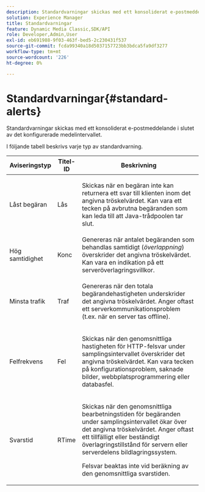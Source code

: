```yaml
---
description: Standardvarningar skickas med ett konsoliderat e-postmeddelande i slutet av det konfigurerade medelintervallet.
solution: Experience Manager
title: Standardvarningar
feature: Dynamic Media Classic,SDK/API
role: Developer,Admin,User
exl-id: eb691988-9f03-463f-bed5-2c230431f537
source-git-commit: fcda99340a18d5037157723bb3bdca5fa9df3277
workflow-type: tm+mt
source-wordcount: '226'
ht-degree: 0%

---
```


# Standardvarningar{#standard-alerts}

Standardvarningar skickas med ett konsoliderat e-postmeddelande i slutet av det konfigurerade medelintervallet.

I följande tabell beskrivs varje typ av standardvarning.

<table id="table_02611F1B920E48A6973BFA969CA564EB"> 
 <thead> 
  <tr> 
   <th class="entry"> <b>Aviseringstyp</b> </th> 
   <th class="entry"> <b>Titel-ID</b> </th> 
   <th class="entry"> <b>Beskrivning</b> </th> 
  </tr> 
 </thead>
 <tbody> 
  <tr> 
   <td> <p>Låst begäran </p> </td> 
   <td> <p>Lås </p> </td> 
   <td> <p>Skickas när en begäran inte kan returnera ett svar till klienten inom det angivna tröskelvärdet. Kan vara ett tecken på avbrutna begäranden som kan leda till att Java-trådpoolen tar slut. </p> </td> 
  </tr> 
  <tr> 
   <td> <p>Hög samtidighet </p> </td> 
   <td> <p>Konc </p> </td> 
   <td> Genereras när antalet begäranden som behandlas samtidigt (<i>överlappning</i>) överskrider det angivna tröskelvärdet. Kan vara en indikation på ett serveröverlagringsvillkor. </td> 
  </tr> 
  <tr> 
   <td> <p>Minsta trafik </p> </td> 
   <td> <p>Traf </p> </td> 
   <td> <p>Genereras när den totala begärandehastigheten underskrider det angivna tröskelvärdet. Anger oftast ett serverkommunikationsproblem (t.ex. när en server tas offline). </p> </td> 
  </tr> 
  <tr> 
   <td> <p>Felfrekvens </p> </td> 
   <td> <p>Fel </p> </td> 
   <td> <p>Skickas när den genomsnittliga hastigheten för HTTP-felsvar under samplingsintervallet överskrider det angivna tröskelvärdet. Kan vara tecken på konfigurationsproblem, saknade bilder, webbplatsprogrammering eller databasfel. </p> </td> 
  </tr> 
  <tr> 
   <td> <p>Svarstid </p> </td> 
   <td> <p>RTime </p> </td> 
   <td> <p>Skickas när den genomsnittliga bearbetningstiden för begäranden under samplingsintervallet ökar över det angivna tröskelvärdet. Anger oftast ett tillfälligt eller beständigt överlagringstillstånd för servern eller serverdelens bildlagringssystem. </p> <p>Felsvar beaktas inte vid beräkning av den genomsnittliga svarstiden. </p> </td> 
  </tr> 
 </tbody> 
</table>
